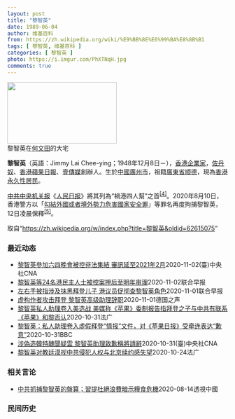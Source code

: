 ```yaml
---
layout: post
title: "黎智英"
date: 1989-06-04
author: 维基百科
from: https://zh.wikipedia.org/wiki/%E9%BB%8E%E6%99%BA%E8%8B%B1
tags: [ 黎智英, 维基百科 ]
categories: [ 黎智英 ]
photo: https://i.imgur.com/PhXTNqH.jpg
comments: true
---
```

<div class="mw-parser-output"><div id="noteTA-3146cf78" class="noteTA"><div class="noteTA-group"><div data-noteta-group-source="module" data-noteta-group="IT"></div></div><div class="noteTA-local"><div data-noteta-code="zh:巧克力; zh-tw:巧克力; zh-hk:朱古力; zh-cn:巧克力;"></div><div data-noteta-code="zh-tw:黑道; zh-hk:黑社會; zh-cn:黑社会;"></div><div data-noteta-code="zh-tw:飯店; zh-hk:酒店; zh-cn:饭店;"></div><div data-noteta-code="zh-tw:伍佛維茲; zh-hk:沃夫維茲 ;zh-cn:沃尔福威茨;"></div></div></div>

<div class="thumb tright"><div class="thumbinner" style="width:252px;"><a href="/wiki/File:Jimmy_Lai_Chee-ying_home_in_Ho_Man_Tin_20200418.png" class="image"><img alt="" src="//upload.wikimedia.org/wikipedia/commons/thumb/9/9f/Jimmy_Lai_Chee-ying_home_in_Ho_Man_Tin_20200418.png/250px-Jimmy_Lai_Chee-ying_home_in_Ho_Man_Tin_20200418.png" decoding="async" width="250" height="140" class="thumbimage" srcset="//upload.wikimedia.org/wikipedia/commons/thumb/9/9f/Jimmy_Lai_Chee-ying_home_in_Ho_Man_Tin_20200418.png/375px-Jimmy_Lai_Chee-ying_home_in_Ho_Man_Tin_20200418.png 1.5x, //upload.wikimedia.org/wikipedia/commons/thumb/9/9f/Jimmy_Lai_Chee-ying_home_in_Ho_Man_Tin_20200418.png/500px-Jimmy_Lai_Chee-ying_home_in_Ho_Man_Tin_20200418.png 2x" data-file-width="861" data-file-height="481"></a>  <div class="thumbcaption"><div class="magnify"><a href="/wiki/File:Jimmy_Lai_Chee-ying_home_in_Ho_Man_Tin_20200418.png" class="internal" title="放大"></a></div>黎智英在<a href="/wiki/%E4%BD%95%E6%96%87%E7%94%B0" title="何文田">何文田</a>的大宅</div></div></div>
<p><b>黎智英</b>（英語：<span lang="en">Jimmy Lai Chee-ying</span>；1948年12月8日<span class="useeditintro" title="Template:BLP editintro">－</span>），<a href="/wiki/%E9%A6%99%E6%B8%AF" title="香港">香港</a><a href="/wiki/%E4%BC%81%E4%B8%9A%E5%AE%B6" title="企业家">企業家</a>，<a href="/wiki/%E4%BD%90%E4%B8%B9%E5%A5%B4" title="佐丹奴">佐丹奴</a>、<a href="/wiki/%E8%98%8B%E6%9E%9C%E6%97%A5%E5%A0%B1_(%E9%A6%99%E6%B8%AF)" title="蘋果日報 (香港)">香港蘋果日報</a>、<a href="/wiki/%E5%A3%B9%E5%82%B3%E5%AA%92" title="壹傳媒">壹傳媒</a>創辦人。生於<a href="/wiki/%E4%B8%AD%E8%8F%AF%E6%B0%91%E5%9C%8B_(%E5%A4%A7%E9%99%B8%E6%99%82%E6%9C%9F)" class="mw-redirect" title="中華民國 (大陸時期)">中國</a><a href="/wiki/%E5%BB%A3%E5%B7%9E%E5%B8%82_(%E4%B8%AD%E8%8F%AF%E6%B0%91%E5%9C%8B)" title="廣州市 (中華民國)">廣州市</a>，祖籍<a href="/wiki/%E5%BB%A3%E6%9D%B1%E7%9C%81_(%E4%B8%AD%E8%8F%AF%E6%B0%91%E5%9C%8B)" title="廣東省 (中華民國)">廣東省</a><a href="/wiki/%E9%A1%BA%E5%BE%B7" class="mw-redirect" title="顺德">顺德</a>，現為<a href="/wiki/%E9%A6%99%E6%B8%AF%E5%B1%85%E6%B0%91#永久性居民" title="香港居民">香港永久性居民</a>。
</p><p><a href="/wiki/%E4%B8%AD%E5%85%B1%E4%B8%AD%E5%A4%AE%E6%9C%BA%E5%85%B3%E6%8A%A5" title="中共中央机关报">中共中央机关报</a>《<a href="/wiki/%E4%BA%BA%E6%B0%91%E6%97%A5%E6%8A%A5" title="人民日报">人民日报</a>》將其列為“禍港四人幫”之首<sup id="cite_ref-4" class="reference"><a href="#cite_note-4">[4]</a></sup>。2020年8月10日，香港警方以「<a href="/wiki/%E4%B8%AD%E8%8F%AF%E4%BA%BA%E6%B0%91%E5%85%B1%E5%92%8C%E5%9C%8B%E9%A6%99%E6%B8%AF%E7%89%B9%E5%88%A5%E8%A1%8C%E6%94%BF%E5%8D%80%E7%B6%AD%E8%AD%B7%E5%9C%8B%E5%AE%B6%E5%AE%89%E5%85%A8%E6%B3%95" title="中華人民共和國香港特別行政區維護國家安全法">勾結外國或者境外勢力危害國家安全罪</a>」等罪名再度拘捕黎智英，12日凌晨保釋<sup id="cite_ref-5" class="reference"><a href="#cite_note-5">[5]</a></sup>。
</p>
</div><noscript><img src="//zh.wikipedia.org/wiki/Special:CentralAutoLogin/start?type=1x1" alt="" title="" width="1" height="1" style="border: none; position: absolute;"></noscript>
<div class="printfooter">取自“<a dir="ltr" href="https://zh.wikipedia.org/w/index.php?title=黎智英&amp;oldid=62615075">https://zh.wikipedia.org/w/index.php?title=黎智英&amp;oldid=62615075</a>”</div><div id="recent-news"><h3>最近动态</h3><ul><li><a href="https://nodebe4.github.io/waimei/2020-11-02/%E9%BB%8E%E6%99%BA%E8%8B%B1%E5%8F%83%E5%8A%A0%E5%85%AD%E5%9B%9B%E6%99%9A%E6%9C%83%E8%A2%AB%E6%8E%A7%E9%9D%9E%E6%B3%95%E9%9B%86%E7%B5%90-%E5%AF%A9%E8%A8%8A%E5%BB%B6%E8%87%B32021%E5%B9%B42%E6%9C%88" title="黎智英參加六四晚會被控非法集結 審訊延至2021年2月—— 壹傳媒集團創辦人黎智英因為參加「六四」燭光晚會而被控非法集結罪，3日早上出庭接受審訊，法官宣布延後本案至2021年2月5日審理。（中央...">黎智英參加六四晚會被控非法集結 審訊延至2021年2月</a><time>2020-11-02</time><a class="tag">(臺)中央社CNA</a></li>
<li><a href="https://nodebe4.github.io/waimei/2020-11-02/%E9%BB%8E%E6%99%BA%E8%8B%B1%E7%AD%8924%E5%90%8D%E6%B8%AF%E6%B0%91%E4%B8%BB%E4%BA%BA%E5%A3%AB%E8%A2%AB%E6%8E%A7%E6%A1%88%E6%8A%BC%E5%90%8E%E8%87%B3%E6%98%8E%E5%B9%B4%E5%AE%A1%E7%90%86" title="黎智英等24名港民主人士被控案押后至明年审理—— 香港24名民主派人士，包括多名支联会成员、立法会议员、壹传媒创办人黎智英等，分别被控于今年6月4日在维园集会中举行未经批准集结、煽惑他人参与未经...">黎智英等24名港民主人士被控案押后至明年审理</a><time>2020-11-02</time><a class="tag">联合早报</a></li>
<li><a href="https://nodebe4.github.io/waimei/2020-11-01/%E5%B7%A6%E5%8F%B3%E6%89%8B%E8%A2%AB%E6%8C%87%E6%B6%89%E5%8F%8A%E6%8A%B9%E9%BB%91%E6%8B%9C%E7%99%BB%E5%84%BF%E5%AD%90-%E6%B8%AF%E8%AE%AE%E5%91%98%E4%BF%83%E5%BD%BB%E6%9F%A5%E9%BB%8E%E6%99%BA%E8%8B%B1%E8%A7%92%E8%89%B2" title="左右手被指涉及抹黑拜登儿子 港议员促彻查黎智英角色—— 美国国家广播公司（NBC）日前报道，网传美国民主党总统候选人拜登之子亨特在中国做生意的调查报告涉嫌造假，且由《苹果日报》委托撰写。对此壹传...">左右手被指涉及抹黑拜登儿子 港议员促彻查黎智英角色</a><time>2020-11-01</time><a class="tag">联合早报</a></li>
<li><a href="https://nodebe4.github.io/waimei/2020-11-01/%E8%99%9A%E6%9E%84%E4%BD%9C%E8%80%85%E6%94%BB%E5%87%BB%E6%8B%9C%E7%99%BB-%E9%BB%8E%E6%99%BA%E8%8B%B1%E9%AB%98%E7%BA%A7%E5%8A%A9%E7%90%86%E8%BE%9E%E8%81%8C" title="虚构作者攻击拜登 &nbsp;黎智英高级助理辞职—— 德国之声中文网2020-11-01T12:53:32.745Z 小拜登被指同中国有生意往来 (德国之声中文网)本周四（10月29日），美国NBC媒体集...">虚构作者攻击拜登  黎智英高级助理辞职</a><time>2020-11-01</time><a class="tag">德国之声</a></li>
<li><a href="https://nodebe4.github.io/waimei/2020-10-31/%E9%BB%8E%E6%99%BA%E8%8B%B1%E7%A7%81%E4%BA%BA%E5%8A%A9%E7%90%86%E5%8D%B7%E5%85%A5%E7%BE%8E%E9%80%89%E6%88%98-%E7%BE%8E%E5%AA%92%E7%A7%B0-%E8%8B%B9%E6%9E%9C-%E5%A7%94%E5%88%B6%E6%8A%A5%E5%91%8A%E6%8C%87%E6%8B%9C%E7%99%BB%E4%B9%8B%E5%AD%90%E4%B8%8E%E4%B8%AD%E5%85%B1%E6%9C%89%E8%81%94%E7%B3%BB-%E8%8B%B9%E6%9E%9C-%E5%92%8C%E9%BB%8E%E5%90%A6%E8%AE%A4" title="黎智英私人助理卷入美选战 美媒称《苹果》委制报告指拜登之子与中共有联系 《苹果》和黎否认—— 31/10/2020 - 11:13 美国大选民主党总统候选人拜登的选情受其儿子亨特「硬盘门」事件影...">黎智英私人助理卷入美选战 美媒称《苹果》委制报告指拜登之子与中共有联系 《苹果》和黎否认</a><time>2020-10-31</time><a class="tag">法广</a></li>
<li><a href="https://nodebe4.github.io/waimei/2020-10-31/%E9%BB%8E%E6%99%BA%E8%8B%B1-%E7%A7%81%E4%BA%BA%E5%8A%A9%E7%90%86%E5%8D%B7%E5%85%A5%E8%99%9A%E5%81%87%E6%8B%9C%E7%99%BB-%E6%83%85%E6%8A%A5-%E6%96%87%E4%BB%B6-%E5%AF%B9-%E8%8B%B9%E6%9E%9C%E6%97%A5%E6%8A%A5-%E5%8F%97%E7%89%B5%E8%BF%9E%E8%A1%A8%E8%BE%BE-%E6%AD%89%E6%84%8F" title="黎智英：私人助理卷入虚假拜登“情报”文件，对《苹果日报》受牵连表达“歉意”—— 黎智英：私人助理卷入虚假拜登“情报”文件，对《苹果日报》受牵连表达“歉意” 5 小时前 美国总统大选选举日临近，美...">黎智英：私人助理卷入虚假拜登“情报”文件，对《苹果日报》受牵连表达“歉意”</a><time>2020-10-31</time><a class="tag">BBC</a></li>
<li><a href="https://nodebe4.github.io/waimei/2020-10-31/%E6%B6%89%E5%81%BD%E9%80%A0%E9%9F%93%E7%89%B9%E9%86%9C%E8%81%9E%E7%96%91%E9%9B%B2-%E9%BB%8E%E6%99%BA%E8%8B%B1%E5%8A%A9%E7%90%86%E8%87%B4%E6%AD%89%E7%A8%B1%E5%B0%87%E8%AB%8B%E8%BE%AD" title="涉偽造韓特醜聞疑雲 黎智英助理致歉稱將請辭—— 美國國家廣播公司30日報導，蘋果日報涉及偽造民主黨總統候選人拜登（前左）之子韓特（前右）的爆料文件。圖為拜登父子2010年檔案照片。（美聯社） （...">涉偽造韓特醜聞疑雲 黎智英助理致歉稱將請辭</a><time>2020-10-31</time><a class="tag">(臺)中央社CNA</a></li>
<li><a href="https://nodebe4.github.io/waimei/2020-10-24/%E9%BB%8E%E6%99%BA%E8%8B%B1%E5%AF%B9%E6%95%99%E5%BB%B7%E6%BC%A0%E8%A7%86%E4%B8%AD%E5%85%B1%E4%BE%B5%E7%8A%AF%E4%BA%BA%E6%9D%83%E4%B8%8E%E5%8C%97%E4%BA%AC%E7%BB%AD%E7%BA%A6%E6%84%9F%E5%A4%B1%E6%9C%9B" title="黎智英对教廷漠视中共侵犯人权与北京续约感失望—— 24/10/2020 - 08:47 根据华尔基日报报导，中梵主教任命协议已于22日获得续签两年，而环球时报英文版亦报道，中梵签署协议，并引述消...">黎智英对教廷漠视中共侵犯人权与北京续约感失望</a><time>2020-10-24</time><a class="tag">法广</a></li>
</ul></div><div id="open-opinion"><h3>相关言论</h3><ul><li><a href="https://nodebe4.github.io/opinion/2020-08-14/%E4%B8%AD%E5%85%B1%E6%8A%93%E6%8D%95%E9%BB%8E%E6%99%BA%E8%8B%B1%E7%9A%84%E7%9B%A4%E7%AE%97-%E7%BF%92%E6%8F%90%E6%9D%9C%E7%B5%95%E6%B5%AA%E8%B2%BB%E6%9A%97%E7%A4%BA%E7%B3%A7%E9%A3%9F%E5%8D%B1%E6%A9%9F/" title="透視中國">中共抓捕黎智英的盤算；習提杜絕浪費暗示糧食危機</a><time>2020-08-14</time><a class="tag">透視中國</a></li>
</ul></div><div id="mjls-record"><h3>民间历史</h3><ul></ul></div>